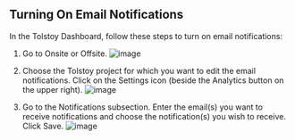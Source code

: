 ## Turning On Email Notifications

In the Tolstoy Dashboard, follow these steps to turn on email notifications:

1. Go to Onsite or Offsite.
   ![image](https://github.com/user-attachments/assets/b93193f3-d0e7-42ea-981f-bd5a720e7c96)

2. Choose the Tolstoy project for which you want to edit the email notifications. Click on the Settings icon (beside the Analytics button on the upper right).
   ![image](https://github.com/user-attachments/assets/d3485838-8453-4c3b-a620-7f255bc4ed09)

3. Go to the Notifications subsection. Enter the email(s) you want to receive notifications and choose the notification(s) you wish to receive. Click Save.
   ![image](https://github.com/user-attachments/assets/035e9fd3-6d68-41b7-b83d-b8fd969dba02)

